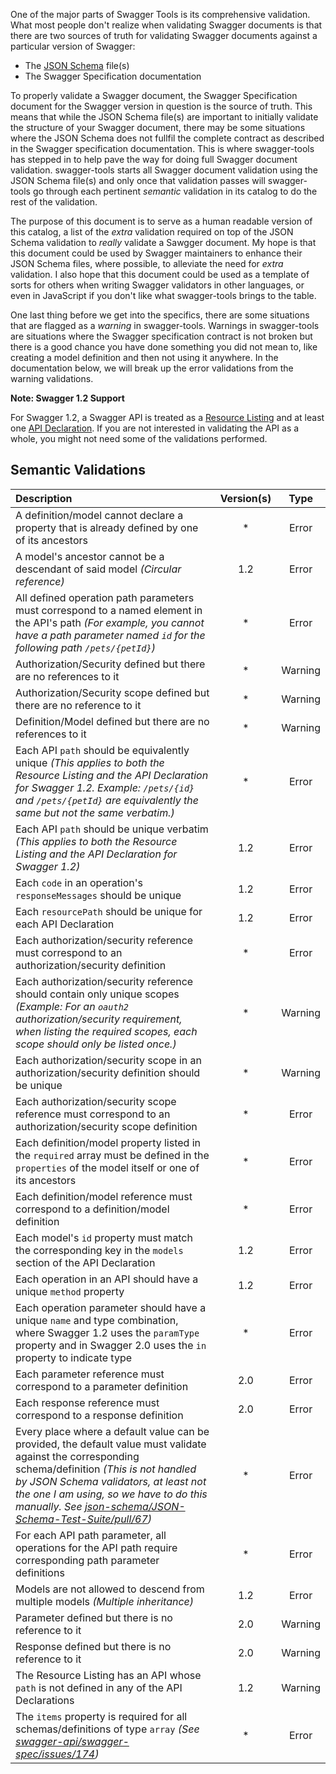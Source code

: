 One of the major parts of Swagger Tools is its comprehensive validation.  What most people don't realize when validating
Swagger documents is that there are two sources of truth for validating Swagger documents against a particular version
of Swagger:

* The [JSON Schema][json-schema] file(s)
* The Swagger Specification documentation

To properly validate a Swagger document, the Swagger Specification document for the Swagger version in question is the
source of truth.  This means that while the JSON Schema file(s) are important to initially validate the structure of
your Swagger document, there may be some situations where the JSON Schema does not fullfil the complete contract as
described in the Swagger specification documentation.  This is where swagger-tools has stepped in to help pave the way
for doing full Swagger document validation.  swagger-tools starts all Swagger document validation using the JSON Schema
file(s) and only once that validation passes will swagger-tools go through each pertinent _semantic_ validation in its
catalog to do the rest of the validation.

The purpose of this document is to serve as a human readable version of this catalog, a list of the _extra_ validation
required on top of the JSON Schema validation to _really_ validate a Sawgger document.  My hope is that this document
could be used by Swagger maintainers to enhance their JSON Schema files, where possible, to alleviate the need for
_extra_ validation.  I also hope that this document could be used as a template of sorts for others when writing Swagger
validators in other languages, or even in JavaScript if you don't like what swagger-tools brings to the table.

One last thing before we get into the specifics, there are some situations that are flagged as a _warning_ in
swagger-tools.  Warnings in swagger-tools are situations where the Swagger specification contract is not broken but
there is a good chance you have done something you did not mean to, like creating a model definition and then not
using it anywhere.  In the documentation below, we will break up the error validations from the warning validations.

**Note: Swagger 1.2 Support**

For Swagger 1.2, a Swagger API is treated as a [Resource Listing][resource-listing] and at least one
[API Declaration][api-declaration].  If you are not interested in validating the API as a whole, you might not need
some of the validations performed.

## Semantic Validations

| Description | Version(s) | Type |
| :---------- |:----------:| :---:|
| A definition/model cannot declare a property that is already defined by one of its ancestors | * | Error |
| A model's ancestor cannot be a descendant of said model _(Circular reference)_ | 1.2 | Error |
| All defined operation path parameters must correspond to a named element in the API's path _(For example, you cannot have a path parameter named `id` for the following path `/pets/{petId}`)_ | * | Error |
| Authorization/Security defined but there are no references to it | * | Warning |
| Authorization/Security scope defined but there are no reference to it | * | Warning |
| Definition/Model defined but there are no references to it | * | Warning |
| Each API `path` should be equivalently unique _(This applies to both the Resource Listing and the API Declaration for Swagger 1.2.  Example: `/pets/{id}` and `/pets/{petId}` are equivalently the same but not the same verbatim.)_ | * | Error |
| Each API `path` should be unique verbatim _(This applies to both the Resource Listing and the API Declaration for Swagger 1.2)_ | 1.2 | Error |
| Each `code` in an operation's `responseMessages` should be unique | 1.2 | Error |
| Each `resourcePath` should be unique for each API Declaration | 1.2 | Error |
| Each authorization/security reference must correspond to an authorization/security definition | * | Error |
| Each authorization/security reference should contain only unique scopes _(Example: For an `oauth2` authorization/security requirement, when listing the required scopes, each scope should only be listed once.)_ | * | Warning |
| Each authorization/security scope in an authorization/security definition should be unique | * | Warning |
| Each authorization/security scope reference must correspond to an authorization/security scope definition | * | Error |
| Each definition/model property listed in the `required` array must be defined in the `properties` of the model itself or one of its ancestors | * | Error |
| Each definition/model reference must correspond to a definition/model definition | * | Error |
| Each model's `id` property must match the corresponding key in the `models` section of the API Declaration | 1.2 | Error |
| Each operation in an API should have a unique `method` property | 1.2 | Error |
| Each operation parameter should have a unique `name` and type combination, where Swagger 1.2 uses the `paramType` property and in Swagger 2.0 uses the `in` property to indicate type | * | Error |
| Each parameter reference must correspond to a parameter definition | 2.0 | Error |
| Each response reference must correspond to a response definition | 2.0 | Error |
| Every place where a default value can be provided, the default value must validate against the corresponding schema/definition _(This is not handled by JSON Schema validators, at least not the one I am using, so we have to do this manually.  See [json-schema/JSON-Schema-Test-Suite/pull/67](https://github.com/json-schema/JSON-Schema-Test-Suite/pull/67))_ | * | Error |
| For each API path parameter, all operations for the API path require corresponding path parameter definitions | * | Error |
| Models are not allowed to descend from multiple models _(Multiple inheritance)_ | 1.2 | Error |
| Parameter defined but there is no reference to it | 2.0 | Warning |
| Response defined but there is no reference to it | 2.0 | Warning |
| The Resource Listing has an API whose `path` is not defined in any of the API Declarations | 1.2 | Warning |
| The `items` property is required for all schemas/definitions of type `array` _(See [swagger-api/swagger-spec/issues/174](https://github.com/swagger-api/swagger-spec/issues/174))_ | * | Error |

[api-declaration]: https://github.com/swagger-api/swagger-spec/blob/master/versions/1.2.md#52-api-declaration
[json-schema]: http://json-schema.org/
[resource-listing]: https://github.com/swagger-api/swagger-spec/blob/master/versions/1.2.md#51-resource-listing

